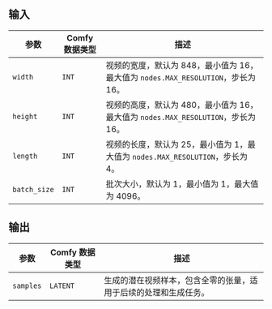 ## 输入

| 参数         | Comfy 数据类型 | 描述                                                         |
| ------------ | -------------- | ------------------------------------------------------------ |
| `width`      | `INT`          | 视频的宽度，默认为 848，最小值为 16，最大值为 `nodes.MAX_RESOLUTION`，步长为 16。 |
| `height`     | `INT`          | 视频的高度，默认为 480，最小值为 16，最大值为 `nodes.MAX_RESOLUTION`，步长为 16。 |
| `length`     | `INT`          | 视频的长度，默认为 25，最小值为 1，最大值为 `nodes.MAX_RESOLUTION`，步长为 4。 |
| `batch_size` | `INT`          | 批次大小，默认为 1，最小值为 1，最大值为 4096。           |

## 输出

| 参数         | Comfy 数据类型 | 描述                                                         |
| ------------ | -------------- | ------------------------------------------------------------ |
| `samples`    | `LATENT`       | 生成的潜在视频样本，包含全零的张量，适用于后续的处理和生成任务。 |
